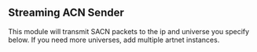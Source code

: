 ## Streaming ACN Sender

This module will transmit SACN packets to the ip and universe you specify below. If you need more universes, add multiple artnet instances.
